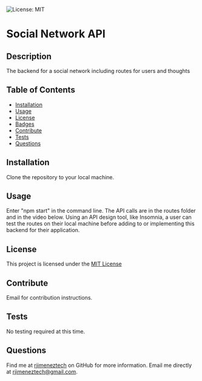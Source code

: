 ![License: MIT](https://img.shields.io/badge/License-MIT-yellow.svg)

# Social Network API

## Description

The backend for a social network including routes for users and thoughts

## Table of Contents

- [Installation](#installation)
- [Usage](#usage)
- [License](#license)
- [Badges](#badges)
- [Contribute](#contribute)
- [Tests](#tests)
- [Questions](#questions)

## Installation

Clone the repository to your local machine.

## Usage

Enter "npm start" in the command line. The API calls are in the routes folder and in the video below. Using an API design tool, like Insomnia, a user can test the routes on their local machine before adding to or implementing this backend for their application.

## License

This project is licensed under the [MIT License](https://opensource.org/licenses/MIT)

## Contribute

Email for contribution instructions.

## Tests

No testing required at this time.

## Questions

Find me at [rjimeneztech](https://github.com/rjimeneztech) on GitHub for more information.
Email me directly at rjimeneztech@gmail.com.
